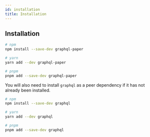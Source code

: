 ```yaml
---
id: installation
title: Installation
---
```


## Installation

```bash
# npm
npm install --save-dev graphql-paper

# yarn
yarn add --dev graphql-paper

# pnpm
pnpm add --save-dev graphql-paper
```

You will also need to install `graphql` as a peer dependency if it has not already been installed.

```bash
# npm
npm install --save-dev graphql

# yarn
yarn add --dev graphql

# pnpm
pnpm add --save-dev graphql
```
